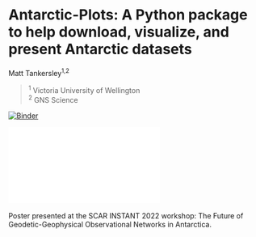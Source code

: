 # Antarctic-Plots: A Python package to help download, visualize, and present Antarctic datasets

Matt Tankersley<sup>1,2</sup>

> <sup>1</sup> Victoria University of Wellington<br>
> <sup>2</sup> GNS Science<br> 

[![Binder](https://mybinder.org/badge_logo.svg)](https://mybinder.org/v2/gh/mdtanker/antarctic_plots/HEAD?urlpath=https%3A%2F%2Fgithub.com%2Fmdtanker%2FSCAR_INSTANT_2022%2Fblob%2Fmain%2Ffigures%2FPoster_plots.ipynb)

![](Tankersley_INSTANT_2022.pdf)

Poster presented at the SCAR INSTANT 2022 workshop: The Future of Geodetic-Geophysical Observational Networks in Antarctica.
